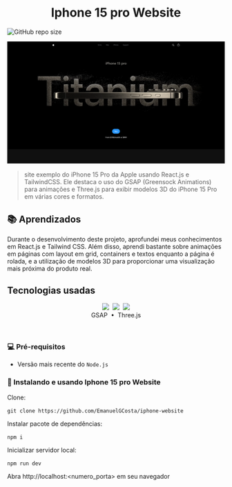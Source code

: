<h1 align="center"> Iphone 15 pro Website</h1>

![GitHub repo size](https://img.shields.io/github/repo-size/EmanuelGCosta/iphone-website?style=for-the-badge)

<img src="public\assets\images\readme-hero.png" alt="Exemplo imagem">



> site exemplo do iPhone 15 Pro da Apple usando React.js e TailwindCSS. Ele destaca o uso do GSAP (Greensock Animations) para animações e Three.js para exibir modelos 3D do iPhone 15 Pro em várias cores e formatos.

## 📚 Aprendizados
Durante o desenvolvimento deste projeto, aprofundei meus conhecimentos em React.js e Tailwind CSS. Além disso, aprendi bastante sobre animações em páginas com layout em grid, containers e textos enquanto a página é rolada, e a utilização de modelos 3D para proporcionar uma visualização mais próxima do produto real.

## Tecnologias usadas
<div align="center">
<img src="https://img.shields.io/badge/Vue.js-35495E?style=for-the-badge&logo=vue.js&logoColor=4FC08D" />&nbsp;
<img src="https://img.shields.io/badge/React-20232A?style=for-the-badge&logo=react&logoColor=61DAFB" />&nbsp;
<img src="https://img.shields.io/badge/Tailwind_CSS-38B2AC?style=for-the-badge&logo=tailwind-css&logoColor=white" />
</div>
<div align="center">
GSAP&nbsp; • &nbsp;Three.js
</div>


&nbsp;

### 💻 Pré-requisitos

- Versão mais recente do `Node.js`

### 🚀 Instalando e usando Iphone 15 pro Website

Clone:

```
git clone https://github.com/EmanuelGCosta/iphone-website
```

Instalar pacote de dependências:
```
npm i
```

Inicializar servidor local:
```
npm run dev
```
Abra http://localhost:<numero_porta> em seu navegador